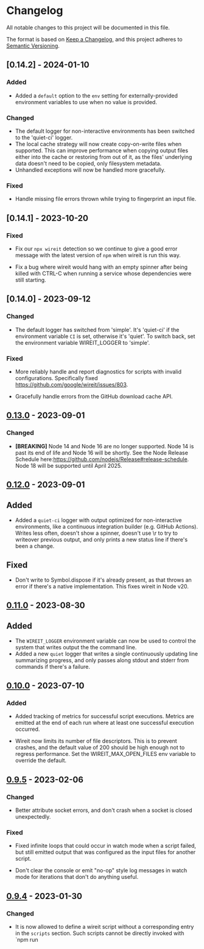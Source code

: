 # Changelog

All notable changes to this project will be documented in this file.

The format is based on [Keep a Changelog](https://keepachangelog.com/en/1.0.0/),
and this project adheres to [Semantic
Versioning](https://semver.org/spec/v2.0.0.html).

<!-- ## Unreleased -->

## [0.14.2] - 2024-01-10

### Added

- Added a `default` option to the `env` setting for externally-provided environment variables to use when no value is provided.

### Changed

- The default logger for non-interactive environments has been switched to the 'quiet-ci' logger.
- The local cache strategy will now create copy-on-write files when supported. This can improve performance when copying output files either into the cache or restoring from out of it, as the files' underlying data doesn't need to be copied, only filesystem metadata.
- Unhandled exceptions will now be handled more gracefully.

### Fixed

- Handle missing file errors thrown while trying to fingerprint an input file.

## [0.14.1] - 2023-10-20

### Fixed

- Fix our `npx wireit` detection so we continue to give a good error message
  with the latest version of `npm` when wireit is run this way.

- Fix a bug where wireit would hang with an empty spinner after being killed
  with CTRL-C when running a service whose dependencies were still starting.

## [0.14.0] - 2023-09-12

### Changed

- The default logger has switched from 'simple'. It's 'quiet-ci' if the environment variable `CI` is set, otherwise it's 'quiet'. To switch back, set the environment variable WIREIT_LOGGER to 'simple'.

### Fixed

- More reliably handle and report diagnostics for scripts with invalid configurations. Specifically fixed https://github.com/google/wireit/issues/803.

- Gracefully handle errors from the GitHub download cache API.

## [0.13.0] - 2023-09-01

### Changed

- **[BREAKING]** Node 14 and Node 16 are no longer supported. Node 14 is past its end of life and Node 16 will be shortly. See the Node Release Schedule here:https://github.com/nodejs/Release#release-schedule. Node 18 will be supported until April 2025.

## [0.12.0] - 2023-09-01

## Added

- Added a `quiet-ci` logger with output optimized for non-interactive environments, like a continuous integration builder (e.g. GitHub Actions). Writes less often, doesn't show a spinner, doesn't use \r to try to writeover previous output, and only prints a new status line if there's been a change.

## Fixed

- Don't write to Symbol.dispose if it's already present, as that throws an error if there's a native implementation. This fixes wireit in Node v20.

## [0.11.0] - 2023-08-30

## Added

- The `WIREIT_LOGGER` environment variable can now be used to control the system that writes output the the command line.
- Added a new `quiet` logger that writes a single continuously updating line summarizing progress, and only passes along stdout and stderr from commands if there's a failure.

## [0.10.0] - 2023-07-10

### Added

- Added tracking of metrics for successful script executions. Metrics are emitted
  at the end of each run where at least one successful execution occurred.

- Wireit now limits its number of file descriptors. This is to prevent crashes, and the default value of 200 should be high enough not to regress performance. Set the WIREIT_MAX_OPEN_FILES env variable to override the default.

## [0.9.5] - 2023-02-06

### Changed

- Better attribute socket errors, and don't crash when a socket is closed
  unexpectedly.

### Fixed

- Fixed infinite loops that could occur in watch mode when a script failed, but
  still emitted output that was configured as the input files for another
  script.

- Don't clear the console or emit "no-op" style log messages in watch mode for
  iterations that don't do anything useful.

## [0.9.4] - 2023-01-30

### Changed

- It is now allowed to define a wireit script without a corresponding entry in
  the `scripts` section. Such scripts cannot be directly invoked with `npm run
  <script>` or similar, but they can still be used as dependencies by other
  wireit scripts.

## [0.9.3] - 2023-01-03

### Fixed

- In watch mode, watchers are no longer created for `package-lock.json` files
  that don't yet exist at the time of analysis. This saves resources, and on
  Windows should reduce errors such as
  `EBUSY: resource busy or locked, lstat 'C:\DumpStack.log.tmp`.

## [0.9.2] - 2022-12-09

### Fixed

- Fixed bug relating to services not getting shut down following an error in one
  of its dependencies.
- Fixed some cases of errors being logged multiple times.
- Errors are now consistently logged immediately when they occur, instead of
  sometimes only at the end of all execution.

## [0.9.1] - 2022-12-06

### Added

- Added `env` setting which allows either directly assigning environment
  variables, or indicating that an externally-provided environment variable
  should affect the fingerprint (and hence freshness/caching). Example:

```json
{
  "wireit": {
    "bundle:prod": {
      "command": "rollup -c",
      "files": ["lib/**/*.js", "rollup.config.js"],
      "output": ["dist/bundle.js"],
      "env": {
        "MODE": "prod",
        "DEBUG": {
          "external": true
        }
      }
    }
  }
}
```

## [0.9.0] - 2022-11-29

### Changed

- **[BREAKING]** A `watch` argument (without the `--`) is now passed to the
  script, instead of erroring, to make it consistent with all other arguments.
  (The error was previously repoted to aid in migration from `watch` to
  `--watch`, which changed in `v0.6.0).

- **[BREAKING]** The `.yarn/` folder has been added to the list of default
  excluded paths.

- It is now allowed to set the value of a wireit script to e.g.
  `"../node_modules/.bin/wireit"` if you need to directly reference a wireit
  binary in a specific location.

- `yarn.lock` and `pnpm-lock.yaml` are now automatically used as package lock
  files when yarn and pnpm are detected, respectively. (Previously
  `package-lock.json` was always used unless the `packageLocks` array was
  manually set).

### Fixed

- The `--watch` flag can now be passed to chained scripts when using yarn 1.x.
  However due to https://github.com/yarnpkg/yarn/issues/8905, extra arguments
  passed after a `--` are still not supported with yarn 1.x. Please consider
  upgrading to yarn 3.x, or switching to npm.

## [0.8.0] - 2022-11-18

### Added

- **[BREAKING]** The following folders are now excluded by default from both the
  `files` and `output` arrays:

  - `.git/`
  - `.hg/`
  - `.svn/`
  - `.wireit/`
  - `CVS/`
  - `node_modules/`

  In the highly unusual case that you need to reference a file in one of those
  folders, set `allowUsuallyExcludedPaths: true` to remove all default excludes.

### Fixed

- Fixed `Invalid string length` and `heap out of memory` errors when writing the
  fingerprint files for large script graphs.

- Fixed bug where an exclude pattern for a folder with a trailing slash would
  not be applied (e.g. `!foo` worked but `!foo/` did not).

## [0.7.3] - 2022-11-14

### Added

- Added `"service": true` setting, which is well suited for long-running
  processes like servers. A service is started either when it is invoked directly,
  or when another script that depends on it is ready to run. A service is stopped
  when all scripts that depend on it have finished, or when Wireit is exited.

- Added `"cascade": false` setting to dependencies.

  By default, the fingerprint of a script includes the fingerprints of its
  dependencies. This means a script will re-run whenever one of its dependencies
  re-runs, even if the output produced by the dependency didn't actually change.

  Now, if a dependency is annotated with `"cascade": false`, then the
  fingerprint of that dependency will no longer be included in the script's own
  fingerprint. This means a script won't neccessarily re-run just because a
  dependency re-ran — though Wireit will still always run the dependency first
  if it is not up-to-date.

  Using `"cascade": false` can result in faster builds thanks to fewer re-runs,
  but it is very important to specify all of the input files generated by the
  dependency which the script depends on in the `files` array.

  Example:

  ```json
  {
    "wireit": {
      "build": {
        "command": "tsc",
        "files": ["tsconfig.json", "src/**/*.ts"],
        "output": "lib/**",
      },
      "bundle": {
        "command": "rollup -c",
        "files": ["rollup.config.json", "lib/**/*.js", "!lib/test"],
        "output": ["dist/bundle.js"],
        "dependencies": {
          [
            "script": "build",
            "cascade": false
          ]
        }
      }
    }
  }
  ```

### Changed

- Added string length > 0 requirement to the `command`, `dependencies`, `files`,
  `output`, and `packageLocks` properties in `schema.json`.

### Fixed

- Fixed memory leak in watch mode.

- Added graceful recovery from `ECONNRESET` and other connection errors when
  using GitHub Actions caching.

- Fixed bug where a leading slash on a `files` or `output` path was incorrectly
  interpreted as relative to the filesystem root, instead of relative to the
  package, in watch mode.

## [0.7.2] - 2022-09-25

### Fixed

- Fixed issue where a redundant extra run could be triggered in watch mode when
  multiple scripts were watching the same file(s).

### Changed

- stdout color output is now forced when Wireit is run with a text terminal
  attached.

- Default number of scripts run in parallel is now 2x logical CPU cores instead
  of 4x.

## [0.7.1] - 2022-06-27

### Fixed

- 503 "Service Unavailable" HTTP errors returned by the GitHub Actions caching
  service are no longer fatal. Instead, caching will be skipped for the
  remainder of the Wireit run, similar to how 429 "Too Many Requests" errors are
  handled.

## [0.7.0] - 2022-06-17

### Removed

- [**Breaking**] stdout/stderr are no longer replayed. Only if a script is
  actually running will it now produce output to those streams.

## [0.6.1] - 2022-06-15

### Fixed

- Fix out of date files from `0.6.0`.

## [0.6.0] - 2022-06-15

### Added

- You can now pass arbitrary extra arguments to a script by setting them after a
  double-dash, e.g. `npm run build -- --verbose`.

- If you're using Yarn Berry, you can now invoke the shared instance of wireit
  at the root of your workspace from any package's `scripts` entry:

  ```json
  "scripts": {
    "build": "yarn run -TB wireit"
  },
  ```

### Fixed

- Yarn Berry now supports watch mode.

### Changed

- [**Breaking**] Watch mode is now set using `--watch` instead of `watch`, e.g.
  `npm run build --watch`. Using the old `watch` style argument will error until
  an upcoming release, at which point it will be sent to the underlying script,
  consistent with how npm usually behaves.

- Scripts are no longer skipped as fresh if any `output` files were changed,
  added, or removed since the previous run.

- In order for a script to be skipped as fresh, it is now required to specify
  the `output` files. Previously only input `files` were required.

## [0.5.0] - 2022-05-31

### Added

- It is now possible to define a script that only defines `files`. This can be
  useful for organizing groups of shared input files that multiple scripts can
  depend on, such as configuration files.

### Changed

- [**Breaking**] Setting `"output"` on a script that does not have a `"command"`
  is now an error.

- The internal `.wireit/*/state` file was renamed to `.wireit/*/fingerprint`.
  Should have no effect.

- If a script does not define a `"command"`, then fingerprints, lock files, and
  cache entries are no longer written to the `.wireit` directory. This change
  should have no user-facing effect apart from a very minor performance
  improvement.

- Analysis errors encountered in watch mode are no longer fatal. If any
  `package.json` file that was encountered in the failed analysis was modified,
  a new analysis attempt will start.

- Performance improvements to watch mode. Re-analysis of configuration now only
  occurs when a relevant `package.json` file was modified, instead of if any
  file was modified. Filesystem watchers are now re-used across iterations
  unless they are changed by a config update.

## [0.4.3] - 2022-05-15

### Changed

- Install size decreased from 25MB to 2.4MB.

- Total transitive dependencies decreased from 93 to 29.

- New GitHub Actions caching implementation. Should be a drop-in replacement.

### Fixed

- Fixed error formatting for a missing dependency in the same package
  that had a colon in its name. We were drawing the squiggle only under the
  part of the dependency name after the first colon, as though it was a
  cross-package dependency, and the part before the colon was a relative
  path.

## [0.4.2] - 2022-05-13

### Added

- Added `WIREIT_FAILURES` environment variable that controls what happens when a
  script fails (meaning it returned with a non-zero exit code) with the
  following options:

  - `no-new` (default): Allow running scripts to continue, but don't start new
    ones.
  - `continue`: Allow running scripts to continue, and start new ones as long as
    all of their dependencies succeeded.
  - `kill`: Immediately kill running scripts, and don't start new ones.

### Changed

- Default failure mode changed from `continue` to `no-new` (see above for
  definitions).

- A distinct event is now logged when a script is killed intentionally by
  Wireit.

## [0.4.1] - 2022-05-10

### Fixed

- The `Running command` log message now prints immediately before the child
  process is spawned. Previously it would print even if it was blocked by
  parallelism contention.

- Rate limit errors from GitHub Actions are no longer fatal. If it occurs, a
  message will be logged, and caching will be disabled for the remainder of the
  current Wireit process.

### Changed

- If two or more scripts depend on the same invalid config, or if they both
  depend on a script that fails, we now only log about it once.

- We continue analyzing package.json files past the first error so that we
  can show as many potential issues as we can find.

- Added an IDE analyzer interface, so that the VSCode extension can use the
  same logic as the CLI for finding diagnostics.

## [0.4.0] - 2022-05-06

### Changed

- [**Breaking**] A leading `/` on a `files` or `output` glob pattern is now
  interpreted relative to the current package directory. Previously it was
  interpreted relative to the root of the filesystem. In the case of `files`
  (but not `output`), it is still possible to reference files outside of the
  current package with a pattern like `../foo`.

- [**Breaking**] It is now an error to try and cache an `output` file that is
  not contained within the current package.

- Starting to improve error messages by drawing squiggles underneath the
  specific part of the `package.json` file that's in error.

### Fixed

- [**Breaking**] If two or more entirely separate `npm run` commands are run for
  the same Wireit script, only one of them will now be allowed to run at a time,
  while the others wait their turn. This restriction is removed if `output` is
  set to an empty array.

## [0.3.1] - 2022-04-30

### Fixed

- Fixed `replaceAll is not a function` errors when using Node 14 on Windows.

## [0.3.0] - 2022-04-29

### Changed

- The minimum Node version is now `14.14.0` instead of `16.0.0`.

## [0.2.1] - 2022-04-27

### Fixed

- Added support for running scripts with [yarn](https://classic.yarnpkg.com/),
  [pnpm](https://pnpm.io/), and older versions of npm.

## [0.2.0] - 2022-04-26

### Added

- Added support for caching on GitHub Actions. Use the
  `google/wireit@setup-github-actions-caching/v1` action to enable.

### Changed

- [**Breaking**] In the `files` array, matching a directory now matches all
  recursive contents of that directory.

- [**Breaking**] The order of `!exclude` glob patterns in the `files` and
  `output` arrays is now significant. `!exclude` patterns now only apply to the
  patterns that precede it. This allows a file or directory to be re-included
  after exclusion.

- [**Breaking**] It is now an error to include an empty string or all-whitespace
  string in any of these fields:

  - `command`
  - `dependencies`
  - `files`
  - `output`
  - `packageLocks`

- The fingerprint now additionally includes the following fields:

  - The system platform (e.g. `linux`, `win32`).
  - The system CPU architecture (e.g. `x64`).
  - The system Node version (e.g. `16.7.0`).

### Fixed

- Scripts now identify their own package correctly when they are members of npm
  workspaces, and they can be invoked from the root workspace using `-ws`
  commands.

- Give a clearer error message when run with an old npm version.

- When cleaning output, directories will now only be deleted if they are empty.

- When caching output, excluded files will now reliably be skipped. Previously
  they would be copied if the parent directory was also included in the `output`
  glob patterns.

- Symlinks cached to local disk are now restored with verbatim targets, instead
  of resolved targets.

## [0.1.1] - 2022-04-08

### Added

- Added `WIREIT_CACHE` environment variable, which controls caching behavior.
  Can be `local` or `none` to disable.

- Added `if-file-deleted` option to the `clean` settings. In this mode,
  `output` files are deleted if any of the input files have been deleted since
  the last run.

### Changed

- In watch mode, the terminal is now cleared at the start of each run, making it
  easier to distinguish the latest output from previous output.

- In watch mode, a "Watching for file changes" message is now logged at the end
  of each run.

- A "Restored from cache" message is now logged when output was restored from
  cache.

- Caching is now disabled by default when the `CI` environment variable is
  `true`. This variable is automatically set by GitHub Actions and Travis. The
  `WIREIT_CACHE` environment variable takes precedence over this default.

## [0.1.0] - 2022-04-06

### Added

- Limit the number of scripts running at any one time. By default it's 4 \* the
  number of CPU cores. Use the environment variable WIREIT_PARALLEL to override
  this default. Set it to Infinity to go back to unbounded parallelism.

- Added local disk caching. If a script has both its `files` and `output` arrays
  defined, then the `output` files for each run will now be cached inside the
  `.wireit` directory. If a script runs with the same configuration and `files`,
  then the `output` files will be copied from the cache, instead of running the
  script's command.

### Changed

- [**Breaking**] Bumped minimum Node version from `16.0.0` to `16.7.0` in order
  to use `fs.cp`.

### Fixed

- Fixed bug where deleting a file would not trigger a re-run in watch mode.

- Fixed bug which caused `node_modules/` binaries to not be found when crossing
  package boundaries through dependencies.

## [0.0.0] - 2022-04-04

### Added

- Initial release.

[unreleased]: https://github.com/google/wireit/compare/v0.13.0...HEAD
[0.13.0]: https://github.com/google/wireit/compare/v0.13.0...v0.14.0
[0.13.0]: https://github.com/google/wireit/compare/v0.12.0...v0.13.0
[0.12.0]: https://github.com/google/wireit/compare/v0.11.0...v0.12.0
[0.11.0]: https://github.com/google/wireit/compare/v0.10.0...v0.11.0
[0.10.0]: https://github.com/google/wireit/compare/v0.9.5...v0.10.0
[0.9.5]: https://github.com/google/wireit/compare/v0.9.4...v0.9.5
[0.9.4]: https://github.com/google/wireit/compare/v0.9.3...v0.9.4
[0.9.3]: https://github.com/google/wireit/compare/v0.9.2...v0.9.3
[0.9.2]: https://github.com/google/wireit/compare/v0.9.1...v0.9.2
[0.9.1]: https://github.com/google/wireit/compare/v0.9.0...v0.9.1
[0.9.0]: https://github.com/google/wireit/compare/v0.8.0...v0.9.0
[0.8.0]: https://github.com/google/wireit/compare/v0.7.3...v0.8.0
[0.7.3]: https://github.com/google/wireit/compare/v0.7.2...v0.7.3
[0.7.2]: https://github.com/google/wireit/compare/v0.7.1...v0.7.2
[0.7.1]: https://github.com/google/wireit/compare/v0.7.0...v0.7.1
[0.7.0]: https://github.com/google/wireit/compare/v0.6.1...v0.7.0
[0.6.1]: https://github.com/google/wireit/compare/v0.6.0...v0.6.1
[0.6.0]: https://github.com/google/wireit/compare/v0.5.0...v0.6.0
[0.5.0]: https://github.com/google/wireit/compare/v0.4.3...v0.5.0
[0.4.3]: https://github.com/google/wireit/compare/v0.4.2...v0.4.3
[0.4.2]: https://github.com/google/wireit/compare/v0.4.1...v0.4.2
[0.4.1]: https://github.com/google/wireit/compare/v0.4.0...v0.4.1
[0.4.0]: https://github.com/google/wireit/compare/v0.3.1...v0.4.0
[0.3.1]: https://github.com/google/wireit/compare/v0.3.0...v0.3.1
[0.3.0]: https://github.com/google/wireit/compare/v0.2.1...v0.3.0
[0.2.1]: https://github.com/google/wireit/compare/v0.2.0...v0.2.1
[0.2.0]: https://github.com/google/wireit/compare/v0.1.1...v0.2.0
[0.1.1]: https://github.com/google/wireit/compare/v0.1.0...v0.1.1
[0.1.0]: https://github.com/google/wireit/compare/v0.0.0...v0.1.0
[0.0.0]: https://github.com/google/wireit/releases/tag/v0.0.0
